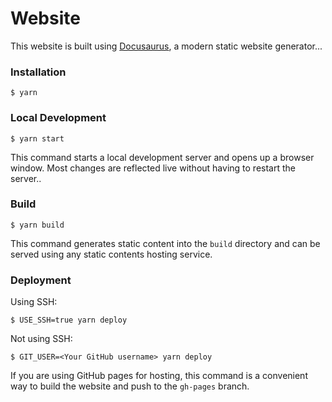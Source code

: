 # Website

This website is built using [Docusaurus](https://docusaurus.io/), a modern static website generator...

### Installation

```
$ yarn
```

### Local Development

```
$ yarn start
```

This command starts a local development server and opens up a browser window. Most changes are reflected live without having to restart the server..

### Build

```
$ yarn build
```

This command generates static content into the `build` directory and can be served using any static contents hosting service.

### Deployment

Using SSH:

```
$ USE_SSH=true yarn deploy
```

Not using SSH:

```
$ GIT_USER=<Your GitHub username> yarn deploy
```

If you are using GitHub pages for hosting, this command is a convenient way to build the website and push to the `gh-pages` branch.
